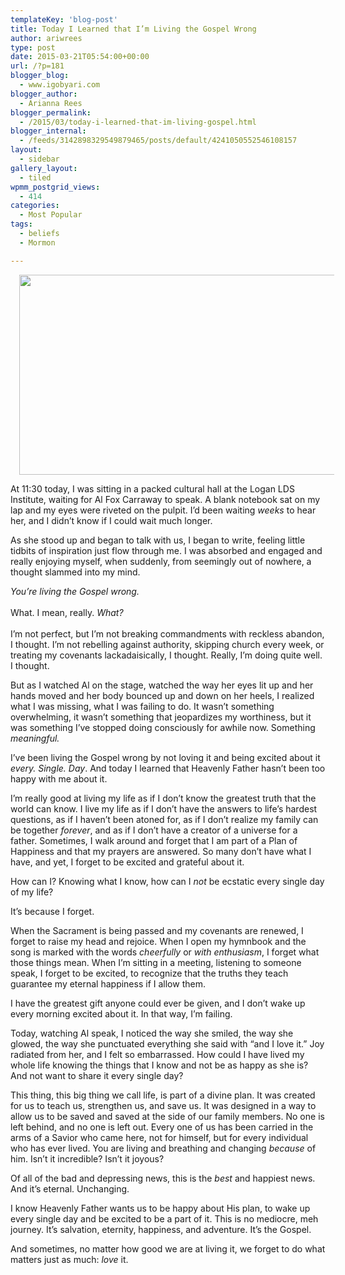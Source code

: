```yaml
---
templateKey: 'blog-post'
title: Today I Learned that I’m Living the Gospel Wrong
author: ariwrees
type: post
date: 2015-03-21T05:54:00+00:00
url: /?p=181
blogger_blog:
  - www.igobyari.com
blogger_author:
  - Arianna Rees
blogger_permalink:
  - /2015/03/today-i-learned-that-im-living-gospel.html
blogger_internal:
  - /feeds/3142898329549879465/posts/default/4241050552546108157
layout:
  - sidebar
gallery_layout:
  - tiled
wpmm_postgrid_views:
  - 414
categories:
  - Most Popular
tags:
  - beliefs
  - Mormon

---
```

<div dir="ltr" style="text-align: left;">
  <div style="clear: both; text-align: center;">
    <a style="margin-left: 1em; margin-right: 1em;" href="http://www.igobyari.com/wp-content/uploads/2015/03/happiness.jpg"><img src="http://www.igobyari.com/wp-content/uploads/2015/03/happiness.jpg" alt="" width="640" height="320" border="0" /></a>
  </div>
  
  <div style="text-align: center;">
  </div>
  
  <p>
    At 11:30 today, I was sitting in a packed cultural hall at the Logan LDS Institute, waiting for Al Fox Carraway to speak. A blank notebook sat on my lap and my eyes were riveted on the pulpit. I&#8217;d been waiting <i>weeks </i>to hear her, and I didn&#8217;t know if I could wait much longer.
  </p>
  
  <p>
    As she stood up and began to talk with us, I began to write, feeling little tidbits of inspiration just flow through me. I was absorbed and engaged and really enjoying myself, when suddenly, from seemingly out of nowhere, a thought slammed into my mind.
  </p>
  
  <p>
    <i>You&#8217;re living the Gospel wrong. </i><br /> <i><br /> </i>What. I mean, really. <i>What?</i><br /> <i><br /> </i>I&#8217;m not perfect, but I&#8217;m not breaking commandments with reckless abandon, I thought. I&#8217;m not rebelling against authority, skipping church every week, or treating my covenants lackadaisically, I thought. Really, I&#8217;m doing quite well. I thought.
  </p>
  
  <p>
    But as I watched Al on the stage, watched the way her eyes lit up and her hands moved and her body bounced up and down on her heels, I realized what I was missing, what I was failing to do. It wasn&#8217;t something overwhelming, it wasn&#8217;t something that jeopardizes my worthiness, but it was something I&#8217;ve stopped doing consciously for awhile now. Something <i>meaningful. </i>
  </p>
  
  <p>
    I&#8217;ve been living the Gospel wrong by not loving it<i> </i>and being excited about it <i>every.</i> <i>Single. Day</i>. And today I learned that Heavenly Father hasn&#8217;t been too happy with me about it.
  </p>
  
  <p>
    <a name="more"></a>
  </p>
  
  <p>
    I&#8217;m really good at living my life as if I don&#8217;t know the greatest truth that the world can know. I live my life as if I don&#8217;t have the answers to life&#8217;s hardest questions, as if I haven&#8217;t been atoned for, as if I don&#8217;t realize my family can be together <i>forever</i>, and as if I don&#8217;t have a creator of a universe for a father. Sometimes, I walk around and forget that I am part of a Plan of Happiness and that my prayers are answered. So many don&#8217;t have what I have, and yet, I forget to be excited and grateful about it.
  </p>
  
  <p>
    How can I? Knowing what I know, how can I <i>not </i>be ecstatic every single day of my life?
  </p>
  
  <p>
    It&#8217;s because I forget.
  </p>
  
  <p>
    When the Sacrament is being passed and my covenants are renewed, I forget to raise my head and rejoice. When I open my hymnbook and the song is marked with the words <i>cheerfully </i>or <i>with enthusiasm</i>, I forget what those things mean. When I&#8217;m sitting in a meeting, listening to someone speak, I forget to be excited, to recognize that the truths they teach guarantee my eternal happiness if I allow them.
  </p>
  
  <p>
    I have the greatest gift anyone could ever be given, and I don&#8217;t wake up every morning excited about it. In that way, I&#8217;m failing.
  </p>
  
  <p>
    Today, watching Al speak, I noticed the way she smiled, the way she glowed, the way she punctuated everything she said with &#8220;and I love it.&#8221; Joy radiated from her, and I felt so embarrassed. How could I have lived my whole life knowing the things that I know and not be as happy as she is? And not want to share it every single day?
  </p>
  
  <p>
    This thing, this big thing we call life, is part of a divine plan. It was created for us to teach us, strengthen us, and save us. It was designed in a way to allow us to be saved and saved at the side of our family members. No one is left behind, and no one is left out. Every one of us has been carried in the arms of a Savior who came here, not for himself, but for every individual who has ever lived. You are living and breathing and changing <i>because </i>of him. Isn&#8217;t it incredible? Isn&#8217;t it joyous?
  </p>
  
  <p>
    Of all of the bad and depressing news, this is the <i>best </i>and happiest news. And it&#8217;s eternal. Unchanging.
  </p>
  
  <p>
    I know Heavenly Father wants us to be happy about His plan, to wake up every single day and be excited to be a part of it. This is no mediocre, meh journey. It&#8217;s salvation, eternity, happiness, and adventure. It&#8217;s the Gospel.
  </p>
  
  <p>
    And sometimes, no matter how good we are at living it, we forget to do what matters just as much: <i>love </i>it.
  </p>
</div>